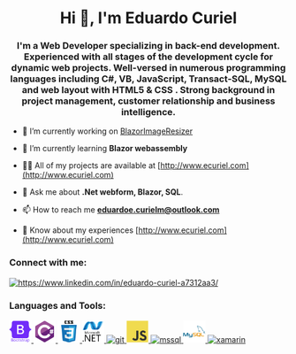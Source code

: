 <h1 align="center">Hi 👋, I'm Eduardo Curiel</h1>
<h3 align="center">I'm a Web Developer specializing in back-end development. Experienced with all stages of the development cycle for dynamic web projects. Well-versed in numerous programming languages including C#, VB, JavaScript, Transact-SQL, MySQL and web layout with HTML5 & CSS . Strong background in project management, customer relationship and business intelligence.</h3>

- 🔭 I’m currently working on [BlazorImageResizer](https://github.com/eecuriel/BlazorImageResizer.git)

- 🌱 I’m currently learning **Blazor webassembly**

- 👨‍💻 All of my projects are available at [http://www.ecuriel.com](http://www.ecuriel.com)

- 💬 Ask me about **.Net webform, Blazor, SQL**.

- 📫 How to reach me **eduardoe.curielm@outlook.com**

- 📄 Know about my experiences [http://www.ecuriel.com](http://www.ecuriel.com)

<h3 align="left">Connect with me:</h3>
<p align="left">
<a href="https://linkedin.com/in/https://www.linkedin.com/in/eduardo-curiel-a7312aa3/" target="blank"><img align="center" src="https://www.flaticon.es/svg/vstatic/svg/174/174857.svg?token=exp=1619881833~hmac=38318f7bb3f37c71c209c47851453f09" alt="https://www.linkedin.com/in/eduardo-curiel-a7312aa3/" height="30" width="40" /></a>
</p>

<h3 align="left">Languages and Tools:</h3>
<p align="left"> <a href="https://getbootstrap.com" target="_blank"> <img src="https://raw.githubusercontent.com/devicons/devicon/master/icons/bootstrap/bootstrap-plain-wordmark.svg" alt="bootstrap" width="40" height="40"/> </a> <a href="https://www.w3schools.com/cs/" target="_blank"> <img src="https://raw.githubusercontent.com/devicons/devicon/master/icons/csharp/csharp-original.svg" alt="csharp" width="40" height="40"/> </a> <a href="https://www.w3schools.com/css/" target="_blank"> <img src="https://raw.githubusercontent.com/devicons/devicon/master/icons/css3/css3-original-wordmark.svg" alt="css3" width="40" height="40"/> </a> <a href="https://dotnet.microsoft.com/" target="_blank"> <img src="https://raw.githubusercontent.com/devicons/devicon/master/icons/dot-net/dot-net-original-wordmark.svg" alt="dotnet" width="40" height="40"/> </a> <a href="https://git-scm.com/" target="_blank"> <img src="https://www.vectorlogo.zone/logos/git-scm/git-scm-icon.svg" alt="git" width="40" height="40"/> </a> <a href="https://developer.mozilla.org/en-US/docs/Web/JavaScript" target="_blank"> <img src="https://raw.githubusercontent.com/devicons/devicon/master/icons/javascript/javascript-original.svg" alt="javascript" width="40" height="40"/> </a> <a href="https://www.microsoft.com/en-us/sql-server" target="_blank"> <img src="https://cdn.worldvectorlogo.com/logos/microsoft-sql-server.svg" alt="mssql" width="40" height="40"/> </a> <a href="https://www.mysql.com/" target="_blank"> <img src="https://raw.githubusercontent.com/devicons/devicon/master/icons/mysql/mysql-original-wordmark.svg" alt="mysql" width="40" height="40"/> </a> <a href="https://dotnet.microsoft.com/apps/xamarin" target="_blank"> <img src="https://raw.githubusercontent.com/detain/svg-logos/780f25886640cef088af994181646db2f6b1a3f8/svg/xamarin.svg" alt="xamarin" width="40" height="40"/> </a> </p>
